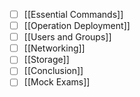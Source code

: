 - [ ] [[Essential Commands]]
- [ ] [[Operation Deployment]]
- [ ] [[Users and Groups]]
- [ ] [[Networking]]
- [ ] [[Storage]]
- [ ] [[Conclusion]]
- [ ] [[Mock Exams]]
